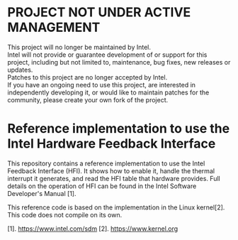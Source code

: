 # PROJECT NOT UNDER ACTIVE MANAGEMENT #  
This project will no longer be maintained by Intel.  
Intel will not provide or guarantee development of or support for this project, including but not limited to, maintenance, bug fixes, new releases or updates.  
Patches to this project are no longer accepted by Intel.  
 If you have an ongoing need to use this project, are interested in independently developing it, or would like to maintain patches for the community, please create your own fork of the project.  
  

# Reference implementation to use the Intel Hardware Feedback Interface

This repository contains a reference implementation to use the Intel
Feedback Interface (HFI). It shows how to enable it, handle the
thermal interrupt it generates, and read the HFI table that hardware
provides. Full details on the operation of HFI can be found in the
Intel Software Developer's Manual [1].

This reference code is based on the implementation in the Linux
kernel[2]. This code does not compile on its own.


[1]. https://www.intel.com/sdm
[2]. https://www.kernel.org
